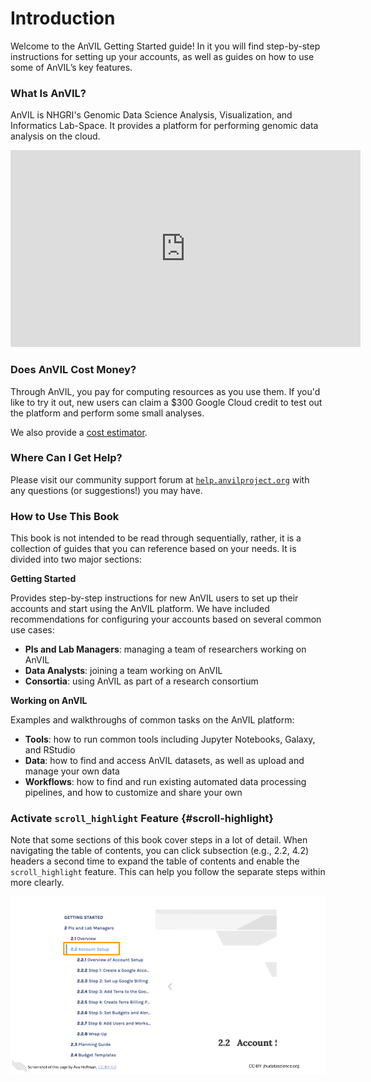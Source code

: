 # Introduction 

Welcome to the AnVIL Getting Started guide!  In it you will find step-by-step instructions for setting up your accounts, as well as guides on how to use some of AnVIL’s key features.

### What Is AnVIL?

AnVIL is NHGRI's Genomic Data Science Analysis, Visualization, and Informatics Lab-Space.  It provides a platform for performing genomic data analysis on the cloud.

<iframe width="560" height="315" src="https://www.youtube.com/embed/XC5qzj-yZb8" title="YouTube video player" frameborder="0" allow="accelerometer; autoplay; clipboard-write; encrypted-media; gyroscope; picture-in-picture" allowfullscreen></iframe>

### Does AnVIL Cost Money?

Through AnVIL, you pay for computing resources as you use them.  If you'd like to try it out, new users can claim a $300 Google Cloud credit to test out the platform and perform some small analyses.

We also provide a [cost estimator](https://jhudatascience.org/AnVIL_Book_Getting_Started/pis-and-lab-managers.html#types-of-costs).

### Where Can I Get Help?

Please visit our community support forum at [`help.anvilproject.org`](https://help.anvilproject.org) with any questions (or suggestions!) you may have.

### How to Use This Book

This book is not intended to be read through sequentially, rather, it is a collection of guides that you can reference based on your needs.  It is divided into two major sections:

**Getting Started**

Provides step-by-step instructions for new AnVIL users to set up their accounts and start using the AnVIL platform.  We have included recommendations for configuring your accounts based on several common use cases:

- **PIs and Lab Managers**: managing a team of researchers working on AnVIL
- **Data Analysts**: joining a team working on AnVIL
- **Consortia**: using AnVIL as part of a research consortium

**Working on AnVIL**

Examples and walkthroughs of common tasks on the AnVIL platform:

- **Tools**: how to run common tools including Jupyter Notebooks, Galaxy, and RStudio
- **Data**: how to find and access AnVIL datasets, as well as upload and manage your own data
- **Workflows**: how to find and run existing automated data processing pipelines, and how to customize and share your own

### Activate `scroll_highlight` Feature {#scroll-highlight}

Note that some sections of this book cover steps in a lot of detail. When navigating the table of contents, you can click subsection (e.g., 2.2, 4.2) headers a second time to expand the table of contents and enable the `scroll_highlight` feature. This can help you follow the separate steps within more clearly.

<img src="01-intro_files/figure-html//18yUr5XSEMgPk8JXFLKfG9JF7L9NpKbCF_mIcXagogKg_gde0d2ef5f6_0_1.png" title="Double-clicking on the H2 headers (for example, 2.2) will expand the contents for view using the 'scroll_highlight' feature." alt="Double-clicking on the H2 headers (for example, 2.2) will expand the contents for view using the 'scroll_highlight' feature."  />
